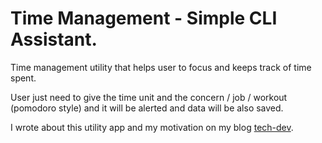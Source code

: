 # Time Management - Simple CLI Assistant.

Time management utility that helps user to focus and keeps track of time spent.

User just need to give the time unit and the concern / job / workout (pomodoro
style) and it will be alerted and data will be also saved.

I wrote about this utility app and my motivation on my blog [tech-dev](https://tech-dev.xyz).
